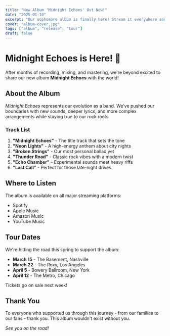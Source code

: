 ```yaml
---
title: "New Album 'Midnight Echoes' Out Now!"
date: "2025-01-10"
excerpt: "Our sophomore album is finally here! Stream it everywhere and catch us on tour this spring."
cover: "album-cover.jpg"
tags: ["album", "release", "tour"]
draft: false
---
```


# Midnight Echoes is Here! 🎸

After months of recording, mixing, and mastering, we're beyond excited to share our new album **Midnight Echoes** with the world!

## About the Album

*Midnight Echoes* represents our evolution as a band. We've pushed our boundaries with new sounds, deeper lyrics, and more complex arrangements while staying true to our rock roots.

### Track List

1. **"Midnight Echoes"** - The title track that sets the tone
2. **"Neon Lights"** - A high-energy anthem about city nights
3. **"Broken Strings"** - Our most personal ballad yet
4. **"Thunder Road"** - Classic rock vibes with a modern twist
5. **"Echo Chamber"** - Experimental sounds meet heavy riffs
6. **"Last Call"** - Perfect for those late-night drives

## Where to Listen

The album is available on all major streaming platforms:
- Spotify
- Apple Music
- Amazon Music
- YouTube Music

## Tour Dates

We're hitting the road this spring to support the album:

- **March 15** - The Basement, Nashville
- **March 22** - The Roxy, Los Angeles
- **April 5** - Bowery Ballroom, New York
- **April 12** - The Metro, Chicago

Tickets go on sale next week!

## Thank You

To everyone who supported us through this journey - from our families to our fans - thank you. This album wouldn't exist without you.

*See you on the road!*
